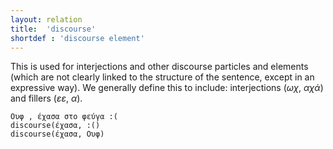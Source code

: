 ```yaml
---
layout: relation
title:  'discourse'
shortdef : 'discourse element'
---
```


This is used for interjections and other discourse particles and elements (which are not clearly linked to the structure of the sentence, except in an expressive way). We generally define this to include: interjections (*ωχ*, *αχά*) and fillers (*εε*, *α*). 

~~~ sdparse
Ουφ , έχασα στο φεύγα :(
discourse(έχασα, :()
discourse(έχασα, Ουφ)
~~~
<!-- Interlanguage links updated Út zář 29 20:43:16 CEST 2020 -->
